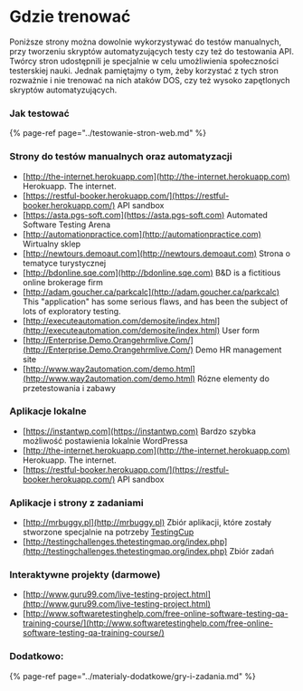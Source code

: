 # Gdzie trenować

Poniższe strony można dowolnie wykorzystywać do testów manualnych, przy tworzeniu skryptów automatyzujących testy czy też do testowania API. Twórcy stron udostępnili je specjalnie w celu umożliwienia społeczności testerskiej nauki. Jednak pamiętajmy o tym, żeby korzystać z tych stron rozważnie i nie trenować na nich ataków DOS, czy też wysoko zapętlonych skryptów automatyzujących.

### **Jak testować**

{% page-ref page="../testowanie-stron-web.md" %}

### **Strony do testów manualnych oraz automatyzacji**

* [http://the-internet.herokuapp.com](http://the-internet.herokuapp.com) Herokuapp. The internet.
* [https://restful-booker.herokuapp.com/](https://restful-booker.herokuapp.com/) API sandbox
* [https://asta.pgs-soft.com](https://asta.pgs-soft.com) Automated Software Testing Arena
* [http://automationpractice.com](http://automationpractice.com) Wirtualny sklep
* [http://newtours.demoaut.com](http://newtours.demoaut.com) Strona o tematyce turystycznej
* [http://bdonline.sqe.com](http://bdonline.sqe.com) B&D is a fictitious online brokerage firm
* [http://adam.goucher.ca/parkcalc](http://adam.goucher.ca/parkcalc) This "application" has some serious flaws, and has been the subject of lots of exploratory testing.
* [http://executeautomation.com/demosite/index.html](http://executeautomation.com/demosite/index.html) User form
* [http://Enterprise.Demo.Orangehrmlive.Com/](http://Enterprise.Demo.Orangehrmlive.Com/) Demo HR management site
* [http://www.way2automation.com/demo.html](http://www.way2automation.com/demo.html) Rózne elementy do przetestowania i zabawy

### **Aplikacje lokalne**

* [https://instantwp.com](https://instantwp.com) Bardzo szybka możliwość postawienia lokalnie WordPressa
* [http://the-internet.herokuapp.com](http://the-internet.herokuapp.com) Herokuapp. The internet.
* [https://restful-booker.herokuapp.com/](https://restful-booker.herokuapp.com/) API sandbox

### **Aplikacje i strony z zadaniami**

* [http://mrbuggy.pl](http://mrbuggy.pl) Zbiór aplikacji, które zostały stworzone specjalnie na potrzeby [TestingCup](https://pwicherski.gitbooks.io/testowanieoprogramowania/testingcup.pl)
* [http://testingchallenges.thetestingmap.org/index.php](http://testingchallenges.thetestingmap.org/index.php) Zbiór zadań 

### **Interaktywne projekty \(darmowe\)**

* [http://www.guru99.com/live-testing-project.html](http://www.guru99.com/live-testing-project.html)
* [http://www.softwaretestinghelp.com/free-online-software-testing-qa-training-course/](http://www.softwaretestinghelp.com/free-online-software-testing-qa-training-course/)

### Dodatkowo:

{% page-ref page="../materialy-dodatkowe/gry-i-zadania.md" %}

